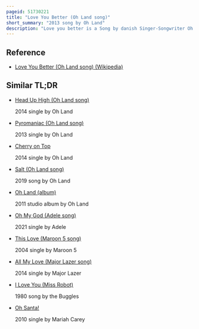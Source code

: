 ```yaml
---
pageid: 51730221
title: "Love You Better (Oh Land song)"
short_summary: "2013 song by Oh Land"
description: "Love you better is a Song by danish Singer-Songwriter Oh Land for her third Studio Album wish Bone. It was released digitally, along with the Rest of the Parent Album, on 16 September 2013 by Tusk or Tooth Records and a: Larm Music. It was written and produced by Oh Land, with David Poe serving as an additional Songwriter. An acoustic and folk Ballad, 'Love you better' is about learning to love your Companion more as you Age. The Song received generally favorable Reviews from Music Critics who described it as romantic and stark."
---
```


## Reference

- [Love You Better (Oh Land song) (Wikipedia)](https://en.wikipedia.org/?curid=51730221)

## Similar TL;DR

- [Head Up High (Oh Land song)](/tldr/en/head-up-high-oh-land-song)

  2014 single by Oh Land

- [Pyromaniac (Oh Land song)](/tldr/en/pyromaniac-oh-land-song)

  2013 single by Oh Land

- [Cherry on Top](/tldr/en/cherry-on-top)

  2014 single by Oh Land

- [Salt (Oh Land song)](/tldr/en/salt-oh-land-song)

  2019 song by Oh Land

- [Oh Land (album)](/tldr/en/oh-land-album)

  2011 studio album by Oh Land

- [Oh My God (Adele song)](/tldr/en/oh-my-god-adele-song)

  2021 single by Adele

- [This Love (Maroon 5 song)](/tldr/en/this-love-maroon-5-song)

  2004 single by Maroon 5

- [All My Love (Major Lazer song)](/tldr/en/all-my-love-major-lazer-song)

  2014 single by Major Lazer

- [I Love You (Miss Robot)](/tldr/en/i-love-you-miss-robot)

  1980 song by the Buggles

- [Oh Santa!](/tldr/en/oh-santa)

  2010 single by Mariah Carey
